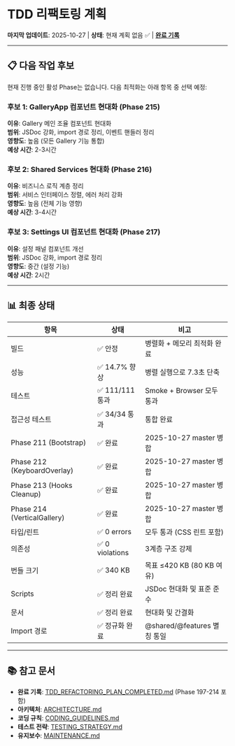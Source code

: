 # TDD 리팩토링 계획

**마지막 업데이트**: 2025-10-27 | **상태**: 현재 계획 없음 ✅ |
**[완료 기록](./TDD_REFACTORING_PLAN_COMPLETED.md)**

---

## 📋 다음 작업 후보

현재 진행 중인 활성 Phase는 없습니다. 다음 최적화는 아래 항목 중 선택 예정:

### 후보 1: GalleryApp 컴포넌트 현대화 (Phase 215)

**이유**: Gallery 메인 조율 컴포넌트 현대화  
**범위**: JSDoc 강화, import 경로 정리, 이벤트 핸들러 정리  
**영향도**: 높음 (모든 Gallery 기능 통합)  
**예상 시간**: 2-3시간

### 후보 2: Shared Services 현대화 (Phase 216)

**이유**: 비즈니스 로직 계층 정리  
**범위**: 서비스 인터페이스 정렬, 에러 처리 강화  
**영향도**: 높음 (전체 기능 영향)  
**예상 시간**: 3-4시간

### 후보 3: Settings UI 컴포넌트 현대화 (Phase 217)

**이유**: 설정 패널 컴포넌트 개선  
**범위**: JSDoc 강화, import 경로 정리  
**영향도**: 중간 (설정 기능)  
**예상 시간**: 2시간

---

## 📊 최종 상태

| 항목                        | 상태            | 비고                        |
| --------------------------- | --------------- | --------------------------- |
| 빌드                        | ✅ 안정         | 병렬화 + 메모리 최적화 완료 |
| 성능                        | ✅ 14.7% 향상   | 병렬 실행으로 7.3초 단축    |
| 테스트                      | ✅ 111/111 통과 | Smoke + Browser 모두 통과   |
| 접근성 테스트               | ✅ 34/34 통과   | 통합 완료                   |
| Phase 211 (Bootstrap)       | ✅ 완료         | 2025-10-27 master 병합      |
| Phase 212 (KeyboardOverlay) | ✅ 완료         | 2025-10-27 master 병합      |
| Phase 213 (Hooks Cleanup)   | ✅ 완료         | 2025-10-27 master 병합      |
| Phase 214 (VerticalGallery) | ✅ 완료         | 2025-10-27 master 병합      |
| 타입/린트                   | ✅ 0 errors     | 모두 통과 (CSS 린트 포함)   |
| 의존성                      | ✅ 0 violations | 3계층 구조 강제             |
| 번들 크기                   | ✅ 340 KB       | 목표 ≤420 KB (80 KB 여유)   |
| Scripts                     | ✅ 정리 완료    | JSDoc 현대화 및 표준 준수   |
| 문서                        | ✅ 정리 완료    | 현대화 및 간결화            |
| Import 경로                 | ✅ 정규화 완료  | @shared/@features 별칭 통일 |

---

## 📚 참고 문서

- **완료 기록**:
  [TDD_REFACTORING_PLAN_COMPLETED.md](./TDD_REFACTORING_PLAN_COMPLETED.md)
  (Phase 197-214 포함)
- **아키텍처**: [ARCHITECTURE.md](./ARCHITECTURE.md)
- **코딩 규칙**: [CODING_GUIDELINES.md](./CODING_GUIDELINES.md)
- **테스트 전략**: [TESTING_STRATEGY.md](./TESTING_STRATEGY.md)
- **유지보수**: [MAINTENANCE.md](./MAINTENANCE.md)

